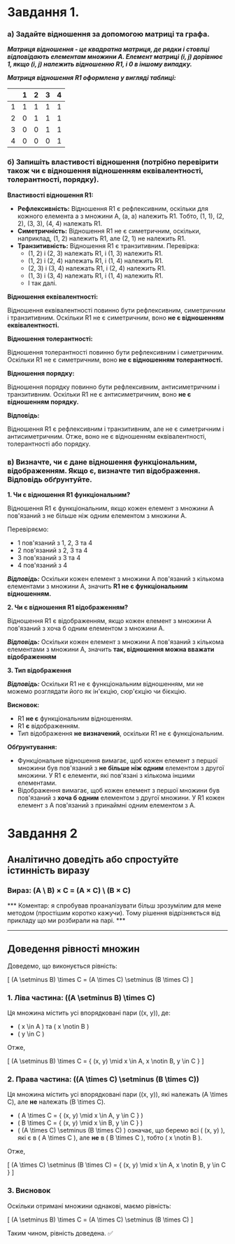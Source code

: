 # Завдання 1. 

### а) Задайте відношення за допомогою матриці та графа.

***Матриця відношення - це квадратна матриця, де рядки і стовпці відповідають елементам множини A. Елемент матриці (i, j) дорівнює 1, якщо (i, j) належить відношенню R1, і 0 в іншому випадку.***

***Матриця відношення R1 оформлена у вигляді таблиці:***

|   | 1 | 2 | 3 | 4 |
|---|---|---|---|---|
| 1 | 1 | 1 | 1 | 1 |
| 2 | 0 | 1 | 1 | 1 |
| 3 | 0 | 0 | 1 | 1 |
| 4 | 0 | 0 | 0 | 1 |


### б) Запишіть властивості відношення (потрібно перевірити також чи є відношення відношенням еквівалентності, толерантності, порядку).

**Властивості відношення R1:**

* **Рефлексивність:** Відношення R1 є рефлексивним, оскільки для кожного елемента a з множини A, (a, a) належить R1. Тобто, (1, 1), (2, 2), (3, 3), (4, 4) належать R1.
* **Симетричність:** Відношення R1 не є симетричним, оскільки, наприклад, (1, 2) належить R1, але (2, 1) не належить R1.
* **Транзитивність:** Відношення R1 є транзитивним. Перевірка:
    * (1, 2) і (2, 3) належать R1, і (1, 3) належить R1.
    * (1, 2) і (2, 4) належать R1, і (1, 4) належить R1.
    * (2, 3) і (3, 4) належать R1, і (2, 4) належить R1.
    * (1, 3) і (3, 4) належать R1, і (1, 4) належить R1.
    * І так далі.

**Відношення еквівалентності:**

Відношення еквівалентності повинно бути рефлексивним, симетричним і транзитивним. Оскільки R1 не є симетричним, воно **не є відношенням еквівалентності.**

**Відношення толерантності:**

Відношення толерантності повинно бути рефлексивним і симетричним. Оскільки R1 не є симетричним, воно **не є відношенням толерантності.**

**Відношення порядку:**

Відношення порядку повинно бути рефлексивним, антисиметричним і транзитивним. Оскільки R1 не є антисиметричним, воно **не є відношенням порядку.**

**Відповідь:**

Відношення R1 є рефлексивним і транзитивним, але не є симетричним і антисиметричним. Отже, воно не є відношенням еквівалентності, толерантності або порядку.






### в) Визначте, чи є дане відношення функціональним, відображенням. Якщо є, визначте тип відображення. Відповідь обґрунтуйте.

**1. Чи є відношення R1 функціональним?**

Відношення R1 є функціональним, якщо кожен елемент з множини A пов'язаний з не більше ніж одним елементом з множини A. 

Перевіряємо:
* 1 пов'язаний з 1, 2, 3 та 4
* 2 пов'язаний з 2, 3 та 4
* 3 пов'язаний з 3 та 4
* 4 пов'язаний з 4

***Відповідь:*** Оскільки кожен елемент з множини A пов'язаний з кількома елементами з множини A, значить **R1 не є функціональним відношенням.**

**2. Чи є відношення R1 відображенням?**

Відношення R1 є відображенням, якщо кожен елемент з множини A пов'язаний з хоча б одним елементом з множини A.

***Відповідь:*** Оскільки кожен елемент з множини A пов'язаний з кількома елементами з множини A, значить **так, відношення можна вважати відображенням**

**3. Тип відображення**

***Відповідь:*** Оскільки R1 не є функціональним відношенням, ми не можемо розглядати його як ін'єкцію, сюр'єкцію чи бієкцію.

**Висновок:**

* R1 **не є** функціональним відношенням.
* R1 **є** відображенням.
* Тип відображення **не визначений**, оскільки R1 не є функціональним.

**Обґрунтування:**

* Функціональне відношення вимагає, щоб кожен елемент з першої множини був пов'язаний з **не більше ніж одним** елементом з другої множини. У R1 є елементи, які пов'язані з кількома іншими елементами.
* Відображення вимагає, щоб кожен елемент з першої множини був пов'язаний з **хоча б одним** елементом з другої множини. У R1 кожен елемент з A пов'язаний з принаймні одним елементом з A.


# Завдання 2

## Аналітично доведіть або спростуйте істинність виразу 
### Вираз: (A \ B) × C = (A × C) \ (B × C)

*** Коментар: я спробував проаналізувати більш зрозумілим для мене методом (простішим коротко кажучи). Тому рішення відрізняється від прикладу що ми розбирали на парі. ***

---

## Доведення рівності множин

Доведемо, що виконується рівність:

\[ (A \setminus B) \times C = (A \times C) \setminus (B \times C) \]

### 1. Ліва частина: \((A \setminus B) \times C\)

Ця множина містить усі впорядковані пари \((x, y)\), де:

- \( x \in A \) та \( x \notin B \)
- \( y \in C \)

Отже,

\[ (A \setminus B) \times C = \{ (x, y) \mid x \in A, x \notin B, y \in C \} \]

### 2. Права частина: \((A \times C) \setminus (B \times C)\)

Ця множина містить усі впорядковані пари \((x, y)\), які належать \(A \times C\), але **не** належать \(B \times C\).

- \( A \times C = \{ (x, y) \mid x \in A, y \in C \} \)
- \( B \times C = \{ (x, y) \mid x \in B, y \in C \} \)
- \( (A \times C) \setminus (B \times C) \) означає, що беремо всі \( (x, y) \), які є в \( A \times C \), але **не** в \( B \times C \), тобто \( x \notin B \).

Отже,

\[ (A \times C) \setminus (B \times C) = \{ (x, y) \mid x \in A, x \notin B, y \in C \} \]

### 3. Висновок

Оскільки отримані множини однакові, маємо рівність:

\[ (A \setminus B) \times C = (A \times C) \setminus (B \times C) \]

Таким чином, рівність доведена. ✅

